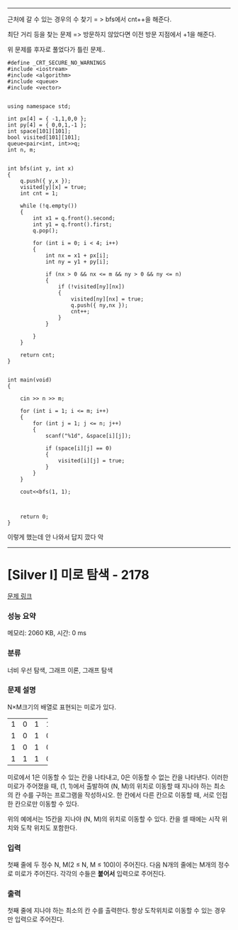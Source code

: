 **********

근처에 갈 수 있는 경우의 수 찾기 = > bfs에서 cnt++을 해준다.

최단 거리 등을 찾는 문제 => 방문하지 않았다면 이전 방문 지점에서 +1을 해준다.

위 문제를 후자로 풀었다가 틀린 문제..


```
#define _CRT_SECURE_NO_WARNINGS
#include <iostream>
#include <algorithm>
#include <queue>
#include <vector>


using namespace std;

int px[4] = { -1,1,0,0 };
int py[4] = { 0,0,1,-1 };
int space[101][101];
bool visited[101][101];
queue<pair<int, int>>q;
int n, m;


int bfs(int y, int x)
{
	q.push({ y,x });
	visited[y][x] = true;
	int cnt = 1;

	while (!q.empty())
	{
		int x1 = q.front().second;
		int y1 = q.front().first;
		q.pop();

		for (int i = 0; i < 4; i++)
		{
			int nx = x1 + px[i];
			int ny = y1 + py[i];

			if (nx > 0 && nx <= m && ny > 0 && ny <= n)
			{
				if (!visited[ny][nx])
				{
					visited[ny][nx] = true;
					q.push({ ny,nx });
					cnt++;
				}
			}

		}
	}

	return cnt;
}


int main(void)
{

	cin >> n >> m;

	for (int i = 1; i <= m; i++)
	{
		for (int j = 1; j <= n; j++)
		{
			scanf("%1d", &space[i][j]);

			if (space[i][j] == 0)
			{
				visited[i][j] = true;
			}
		}
	}

	cout<<bfs(1, 1);



	return 0;
}

```

이렇게 했는데 안 나와서 답지 깠다 악 



*************


# [Silver I] 미로 탐색 - 2178 

[문제 링크](https://www.acmicpc.net/problem/2178) 

### 성능 요약

메모리: 2060 KB, 시간: 0 ms

### 분류

너비 우선 탐색, 그래프 이론, 그래프 탐색

### 문제 설명

<p>N×M크기의 배열로 표현되는 미로가 있다.</p>

<table class="table table-bordered" style="width:18%">
	<tbody>
		<tr>
			<td style="width:3%">1</td>
			<td style="width:3%">0</td>
			<td style="width:3%">1</td>
			<td style="width:3%">1</td>
			<td style="width:3%">1</td>
			<td style="width:3%">1</td>
		</tr>
		<tr>
			<td>1</td>
			<td>0</td>
			<td>1</td>
			<td>0</td>
			<td>1</td>
			<td>0</td>
		</tr>
		<tr>
			<td>1</td>
			<td>0</td>
			<td>1</td>
			<td>0</td>
			<td>1</td>
			<td>1</td>
		</tr>
		<tr>
			<td>1</td>
			<td>1</td>
			<td>1</td>
			<td>0</td>
			<td>1</td>
			<td>1</td>
		</tr>
	</tbody>
</table>

<p>미로에서 1은 이동할 수 있는 칸을 나타내고, 0은 이동할 수 없는 칸을 나타낸다. 이러한 미로가 주어졌을 때, (1, 1)에서 출발하여 (N, M)의 위치로 이동할 때 지나야 하는 최소의 칸 수를 구하는 프로그램을 작성하시오. 한 칸에서 다른 칸으로 이동할 때, 서로 인접한 칸으로만 이동할 수 있다.</p>

<p>위의 예에서는 15칸을 지나야 (N, M)의 위치로 이동할 수 있다. 칸을 셀 때에는 시작 위치와 도착 위치도 포함한다.</p>

### 입력 

 <p>첫째 줄에 두 정수 N, M(2 ≤ N, M ≤ 100)이 주어진다. 다음 N개의 줄에는 M개의 정수로 미로가 주어진다. 각각의 수들은 <strong>붙어서</strong> 입력으로 주어진다.</p>

### 출력 

 <p>첫째 줄에 지나야 하는 최소의 칸 수를 출력한다. 항상 도착위치로 이동할 수 있는 경우만 입력으로 주어진다.</p>

